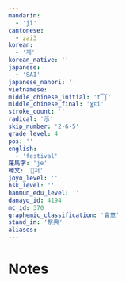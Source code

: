 ```yaml
---
mandarin:
  - 'jì'
cantonese:
  - zai3
korean:
  - '제'
korean_native: ''
japanese:
  - 'SAI'
japanese_nanori: ''
vietnamese:
middle_chinese_initial: 't͡ʃ'
middle_chinese_final: 'ɣɛi'
stroke_count: ''
radical: '示'
skip_number: '2-6-5'
grade_level: 4
pos: ''
english:
  - 'festival'
羅馬字: 'je'
韓文: '저'
joyo_level: ''
hsk_level: ''
hanmun_edu_level: ''
danayo_id: 4194
mc_id: 370
graphemic_classification: '會意'
stand_in: '祭典'
aliases:
---
```


# Notes
